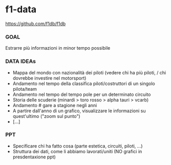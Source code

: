 # f1-data
https://github.com/f1db/f1db

### GOAL
Estrarre più informazioni in minor tempo possibile 

### DATA IDEAs
- Mappa del mondo con nazionalità dei piloti (vedere chi ha più piloti, / chi dovrebbe investire nel motorsport)
- Andamento nel tempo della classifica piloti/costruttori di un singolo pilota/team
- Andamento nel tempo del tempo pole per un determinato circuito
- Storia delle scuderie (minardi > toro rosso > alpha tauri > vcarb)
- Andamento # gare a stagione negli anni
- A partire dall'anno di un grafico, visualizzare le informazioni su quest'ultimo ("zoom sul punto")
- [...]

### PPT
- Specificare chi ha fatto cosa (parte estetica, circuiti, piloti, ...)
- Struttura dei dati, come li abbiamo lavorati/uniti (NO grafici in presdentaxione ppt)
